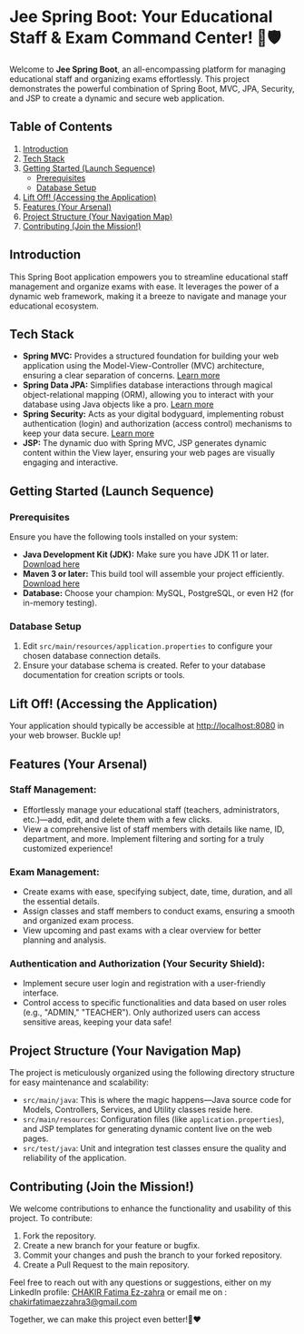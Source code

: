# Jee Spring Boot: Your Educational Staff & Exam Command Center! 🚀🛡️ 

Welcome to **Jee Spring Boot**, an all-encompassing platform for managing educational staff and organizing exams effortlessly. This project demonstrates the powerful combination of Spring Boot, MVC, JPA, Security, and JSP to create a dynamic and secure web application.

## **Table of Contents**

1. [Introduction](#introduction)
2. [Tech Stack](#tech-stack)
3. [Getting Started (Launch Sequence)](#getting-started-launch-sequence)
   - [Prerequisites](#prerequisites)
   - [Database Setup](#database-setup)
4. [Lift Off! (Accessing the Application)](#lift-off-accessing-the-application)
5. [Features (Your Arsenal)](#features-your-arsenal)
6. [Project Structure (Your Navigation Map)](#project-structure-your-navigation-map)
7. [Contributing (Join the Mission!)](#contributing-join-the-mission)

## **Introduction**

This Spring Boot application empowers you to streamline educational staff management and organize exams with ease. It leverages the power of a dynamic web framework, making it a breeze to navigate and manage your educational ecosystem.

## **Tech Stack**

- **Spring MVC:** Provides a structured foundation for building your web application using the Model-View-Controller (MVC) architecture, ensuring a clear separation of concerns. [Learn more](https://spring.io/guides/gs/serving-web-content)
- **Spring Data JPA:** Simplifies database interactions through magical object-relational mapping (ORM), allowing you to interact with your database using Java objects like a pro. [Learn more](https://spring.io/projects/spring-data-jpa)
- **Spring Security:** Acts as your digital bodyguard, implementing robust authentication (login) and authorization (access control) mechanisms to keep your data secure. [Learn more](https://spring.io/projects/spring-security)
- **JSP:** The dynamic duo with Spring MVC, JSP generates dynamic content within the View layer, ensuring your web pages are visually engaging and interactive.

## **Getting Started (Launch Sequence)**

### **Prerequisites**

Ensure you have the following tools installed on your system:

- **Java Development Kit (JDK):** Make sure you have JDK 11 or later. [Download here](https://www.oracle.com/java/technologies/javase/jdk17-archive-downloads.html)
- **Maven 3 or later:** This build tool will assemble your project efficiently. [Download here](https://maven.apache.org/download.cgi)
- **Database:** Choose your champion: MySQL, PostgreSQL, or even H2 (for in-memory testing).

### **Database Setup**

1. Edit `src/main/resources/application.properties` to configure your chosen database connection details.
2. Ensure your database schema is created. Refer to your database documentation for creation scripts or tools.

## Lift Off! (Accessing the Application)

Your application should typically be accessible at [http://localhost:8080](http://localhost:8080) in your web browser. Buckle up!

## Features (Your Arsenal)

### Staff Management:

- Effortlessly manage your educational staff (teachers, administrators, etc.)—add, edit, and delete them with a few clicks.
- View a comprehensive list of staff members with details like name, ID, department, and more. Implement filtering and sorting for a truly customized experience!

### Exam Management:

- Create exams with ease, specifying subject, date, time, duration, and all the essential details.
- Assign classes and staff members to conduct exams, ensuring a smooth and organized exam process.
- View upcoming and past exams with a clear overview for better planning and analysis.

### Authentication and Authorization (Your Security Shield):

- Implement secure user login and registration with a user-friendly interface.
- Control access to specific functionalities and data based on user roles (e.g., "ADMIN," "TEACHER"). Only authorized users can access sensitive areas, keeping your data safe!

## Project Structure (Your Navigation Map)

The project is meticulously organized using the following directory structure for easy maintenance and scalability:

- `src/main/java`: This is where the magic happens—Java source code for Models, Controllers, Services, and Utility classes reside here.
- `src/main/resources`: Configuration files (like `application.properties`), and JSP templates for generating dynamic content live on the web pages.
- `src/test/java`: Unit and integration test classes ensure the quality and reliability of the application.

## Contributing (Join the Mission!)

We welcome contributions to enhance the functionality and usability of this project. To contribute:

1. Fork the repository.
2. Create a new branch for your feature or bugfix.
3. Commit your changes and push the branch to your forked repository.
4. Create a Pull Request to the main repository.

Feel free to reach out with any questions or suggestions, either on my LinkedIn profile: [CHAKIR Fatima Ez-zahra](https://www.linkedin.com/in/chakir-fatima-ez-zahra/) or email me on : chakirfatimaezzahra3@gmail.com

Together, we can make this project even better!🤝❤️




